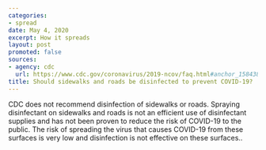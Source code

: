 ```yaml
---
categories:
- spread
date: May 4, 2020
excerpt: How it spreads
layout: post
promoted: false
sources:
- agency: cdc
  url: https://www.cdc.gov/coronavirus/2019-ncov/faq.html#anchor_1584388242595
title: Should sidewalks and roads be disinfected to prevent COVID-19?
---
```


CDC does not recommend disinfection of sidewalks or roads. Spraying disinfectant on sidewalks and roads is not an efficient use of disinfectant supplies and has not been proven to reduce the risk of COVID-19 to the public. The risk of spreading the virus that causes COVID-19 from these surfaces is very low and disinfection is not effective on these surfaces..
